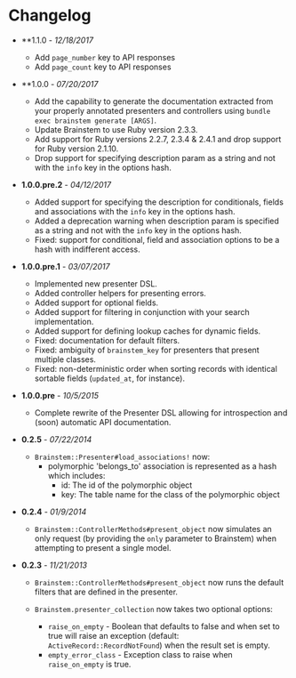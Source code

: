 # Changelog

+ **1.1.0 - _12/18/2017_
  - Add `page_number` key to API responses
  - Add `page_count` key to API responses

+ **1.0.0 - _07/20/2017_
  - Add the capability to generate the documentation extracted from your properly annotated
    presenters and controllers using `bundle exec brainstem generate [ARGS]`.
  - Update Brainstem to use Ruby version 2.3.3.
  - Add support for Ruby versions 2.2.7, 2.3.4 & 2.4.1 and drop support for Ruby version 2.1.10.
  - Drop support for specifying description param as a string and not with the `info` key in the options hash.

+ **1.0.0.pre.2** - _04/12/2017_
  - Added support for specifying the description for conditionals, fields and associations with the `info` key in the options hash.
  - Added a deprecation warning when description param is specified as a string and not with the `info` key in the options hash.
  - Fixed: support for conditional, field and association options to be a hash with indifferent access.

+ **1.0.0.pre.1** - _03/07/2017_
  - Implemented new presenter DSL.
  - Added controller helpers for presenting errors.
  - Added support for optional fields.
  - Added support for filtering in conjunction with your search implementation.
  - Added support for defining lookup caches for dynamic fields.
  - Fixed: documentation for default filters.
  - Fixed: ambiguity of `brainstem_key` for presenters that present multiple classes.
  - Fixed: non-deterministic order when sorting records with identical sortable fields (`updated_at`, for instance).

+ **1.0.0.pre** - _10/5/2015_

  + Complete rewrite of the Presenter DSL allowing for introspection and (soon) automatic API documentation.

+ **0.2.5** - _07/22/2014_

  + `Brainstem::Presenter#load_associations!` now:
    + polymorphic 'belongs_to' association is represented as a hash which includes:
      + id: The id of the polymorphic object
      + key: The table name for the class of the polymorphic object

+ **0.2.4** - _01/9/2014_

  + `Brainstem::ControllerMethods#present_object` now simulates an only request (by providing the `only` parameter to Brainstem) when attempting to present a single model.

+ **0.2.3** - _11/21/2013_

  + `Brainstem::ControllerMethods#present_object` now runs the default filters that are defined in the presenter.

  + `Brainstem.presenter_collection` now takes two optional options:
    + `raise_on_empty` - Boolean that defaults to false and when set to true will raise an exception (default: `ActiveRecord::RecordNotFound`) when the result set is empty.
    + `empty_error_class` - Exception class to raise when `raise_on_empty` is true.
